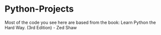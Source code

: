 # Python-Projects
Most of the code you see here are based from the book:
Learn Python the Hard Way. (3rd Edition) - Zed Shaw
